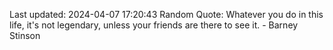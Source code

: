 Last updated: 2024-04-07 17:20:43
Random Quote: Whatever you do in this life, it's not legendary, unless your friends are there to see it. - Barney Stinson